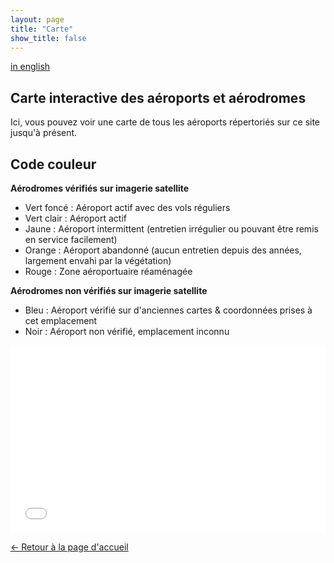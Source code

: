 ```yaml
---
layout: page
title: "Carte"
show_title: false
---
```


[in english](map.md)

## Carte interactive des aéroports et aérodromes

Ici, vous pouvez voir une carte de tous les aéroports répertoriés sur ce site jusqu'à présent.

## Code couleur

**Aérodromes vérifiés sur imagerie satellite**

- Vert foncé : Aéroport actif avec des vols réguliers  
- Vert clair : Aéroport actif  
- Jaune : Aéroport intermittent (entretien irrégulier ou pouvant être remis en service facilement)  
- Orange : Aéroport abandonné (aucun entretien depuis des années, largement envahi par la végétation)  
- Rouge : Zone aéroportuaire réaménagée  

**Aérodromes non vérifiés sur imagerie satellite**

- Bleu : Aéroport vérifié sur d'anciennes cartes & coordonnées prises à cet emplacement  
- Noir : Aéroport non vérifié, emplacement inconnu  

<iframe width="100%" height="300px" frameborder="0" allowfullscreen allow="geolocation" src="//umap.openstreetmap.fr/de/map/congolese-airports-and-airstrips_1173989?scaleControl=false&miniMap=false&scrollWheelZoom=false&zoomControl=true&editMode=disabled&moreControl=true&searchControl=null&tilelayersControl=null&embedControl=null&datalayersControl=true&onLoadPanel=none&captionBar=false&captionMenus=true"></iframe>

[← Retour à la page d'accueil](index_fr.md)
